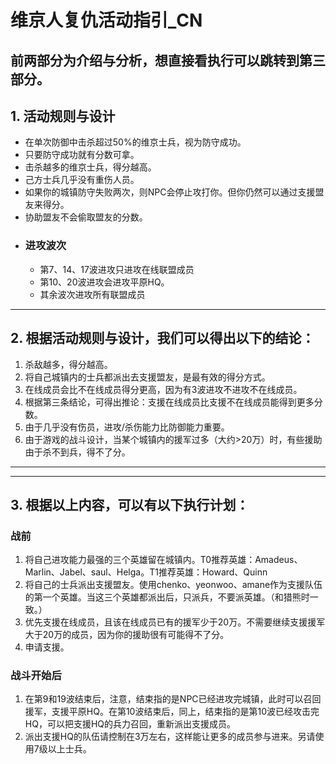 # 维京人复仇活动指引_CN
前两部分为介绍与分析，想直接看执行可以跳转到第三部分。
---
## 1. 活动规则与设计
- 在单次防御中击杀超过50%的维京士兵，视为防守成功。
- 只要防守成功就有分数可拿。
- 击杀越多的维京士兵，得分越高。
- 己方士兵几乎没有重伤人员。
- 如果你的城镇防守失败两次，则NPC会停止攻打你。但你仍然可以通过支援盟友来得分。
- 协助盟友不会偷取盟友的分数。
- ### 进攻波次
  - 第7、14、17波进攻只进攻在线联盟成员
  - 第10、20波进攻会进攻平原HQ。
  - 其余波次进攻所有联盟成员
---
## 2. 根据活动规则与设计，我们可以得出以下的结论：
1. 杀敌越多，得分越高。
2. 将自己城镇内的士兵都派出去支援盟友，是最有效的得分方式。
3. 在线成员会比不在线成员得分更高，因为有3波进攻不进攻不在线成员。
4. 根据第三条结论，可得出推论：支援在线成员比支援不在线成员能得到更多分数。
5. 由于几乎没有伤员，进攻/杀伤能力比防御能力重要。
6. 由于游戏的战斗设计，当某个城镇内的援军过多（大约>20万）时，有些援助由于杀不到兵，得不了分。
---
---
## 3. 根据以上内容，可以有以下执行计划：
  ### 战前
  1. 将自己进攻能力最强的三个英雄留在城镇内。T0推荐英雄：Amadeus、Marlin、Jabel、saul、Helga。T1推荐英雄：Howard、Quinn
  2. 将自己的士兵派出支援盟友。使用chenko、yeonwoo、amane作为支援队伍的第一个英雄。当这三个英雄都派出后，只派兵，不要派英雄。（和猎熊时一致。）
  3. 优先支援在线成员，且该在线成员已有的援军少于20万。不需要继续支援援军大于20万的成员，因为你的援助很有可能得不了分。
  4. 申请支援。
  ### 战斗开始后
  1. 在第9和19波结束后，注意，结束指的是NPC已经进攻完城镇，此时可以召回援军，支援平原HQ。在第10波结束后，同上，结束指的是第10波已经攻击完HQ，可以把支援HQ的兵力召回，重新派出支援成员。
  2. 派出支援HQ的队伍请控制在3万左右，这样能让更多的成员参与进来。另请使用7级以上士兵。
